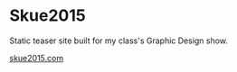 # Skue2015
Static teaser site built for my class's Graphic Design show.

[skue2015.com](http://skue2015.com/)
